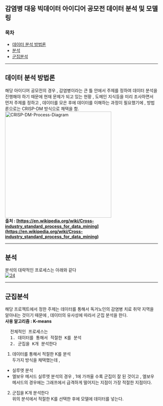 ## 감염병 대응 빅데이터 아이디어 공모전 데이터 분석 및 모델링

### 목차

- [데이터 분석 방법론](#data_analysis)
- [분석](#analysis)
- [군집분석](#clustering)
---

## <a id='data_analysis'><b>데이터 분석 방법론</b></a>
해당 아이디어 공모전의 경우 , 감염병이라는 큰 틀 안에서 주제를 정하여 데이터 분석을 진행해야 하기 때문에
현재 문제가 되고 있는 현황 , 도메인 지식등을 미리 조사하면서 먼저 주제를 정하고 , 데이터를 모은 후에 데이터를 이해하는 과정이 필요했기에 , 방법론으로는
CRISP-DM 방식으로 채택을 함.<br>
<a href="https://ibb.co/XLhRrP8"><img src="https://i.ibb.co/tK7rT6X/CRISP-DM-Process-Diagram.png" alt="CRISP-DM-Process-Diagram" border="0" width="350" height="350"></a><br>
<strong>출처 : [https://en.wikipedia.org/wiki/Cross-industry_standard_process_for_data_mining](https://en.wikipedia.org/wiki/Cross-industry_standard_process_for_data_mining)</strong>

---

## <a id='analysis'><b>분석</b></a>
분석의 대략적인 프로세스는 아래와 같다<br>
<a href="https://ibb.co/DMFGP52"><img src="https://i.ibb.co/X5PyfSR/24.png" alt="24" border="0"></a>

---

## <a id='clustering'><b>군집분석</b></a>
해당 프로젝트에서 정한 주제는 데이터를 통해서 독거노인의 감염병 치료 취약 지역을 알아내는 것이기 때문에 , 데이터의 유사성에 따라서 군집 분석을 한다.<br>
<b>사용 알고리즘 : K-means</b>

<pre>
  전체적인 프로세스는
  1. 데이터를 통해서 적절한 K를 분석
  2. 군집을 K개 분석한다
</pre>

1. 데이터를 통해서 적절한 K를 분석<br>
두가지 방식을 채택했는데 , <br>
- 실루엣 분석
- 엘보우 메서드
실루엣 분석의 경우 , 1에 가까울 수록 군집이 잘 된 것이고 , 엘보우 메서드의 경우에는 그래프에서 급격하게 떨어지는 지점이 가장 적절한 지점이다.<br>

2. 군집을 K개 분석한다<br>
위의 분석에서 적절한 K를 선택한 후에 모델에 데이터를 넣는다.
